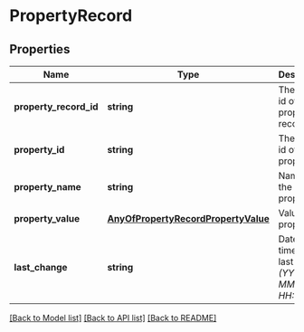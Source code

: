 # PropertyRecord

## Properties
Name | Type | Description | Notes
------------ | ------------- | ------------- | -------------
**property_record_id** | **string** | The unique id of the property record | [optional] 
**property_id** | **string** | The unique id of the property | 
**property_name** | **string** | Name of the property | [optional] 
**property_value** | [**AnyOfPropertyRecordPropertyValue**](AnyOfPropertyRecordPropertyValue.md) | Value of the property | [optional] 
**last_change** | **string** | Date and time of the last change *(YYYY-MM-DD HH:MM:SS)* | [optional] 

[[Back to Model list]](../../README.md#documentation-for-models) [[Back to API list]](../../README.md#documentation-for-api-endpoints) [[Back to README]](../../README.md)

